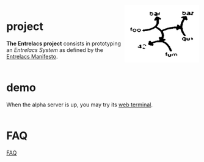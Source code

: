 <img width='194' align='right' height='150' src='https://github.com/miellaby/entrelacs/blob/master/doc/pictures/arrows-logo-2.png'>

<h1>project</h1>
<b>The Entrelacs project</b> consists in prototyping an <i>Entrelacs System</i> as defined by the <a href='EntrelacsManifesto.md'>Entrelacs Manifesto</a>.<br>
<br>
<h1>demo</h1>
When the alpha server is up, you may try its <a href='http://entrelacs.googlecode.com/svn/trunk/web-terminal/index.html#pub'>web terminal</a>.<br>
<br>
<h1>FAQ</h1>
<a href='FAQ.md'>FAQ</a>
